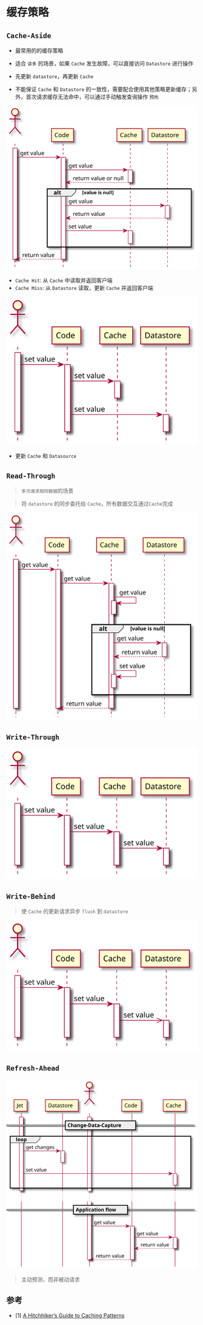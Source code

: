 # 缓存策略

## `Cache-Aside`

- 最常用的的缓存策略

- 适合 `读多` 的场景，如果 `Cache` 发生故障，可以直接访问 `Datastore` 进行操作

- 先更新 `datastore`，再更新 `Cache`

- 不能保证 `Cache` 和 `Datastore` 的一致性，需要配合使用其他策略更新缓存；另外，首次请求缓存无法命中，可以通过手动触发查询操作 `预热`

![](./img/cache-aside-read-1.svg)

- `Cache Hit`: 从 `Cache` 中读取并返回客户端
- `Cache Miss`: 从 `Datastore` 读取，更新 `Cache` 并返回客户端

![](./img/cache-aside-write-1.svg)

- 更新 `Cache` 和 `Datasource` 

## `Read-Through`

> `多次请求相同数据`的场景

> 将 `datastore` 的同步委托给 `Cache`，所有数据交互通过`Cache`完成

![](./img/read-through.svg)

## `Write-Through`

![](./img/write-through.svg)

## `Write-Behind`

> 使 `Cache` 的更新请求异步 `flush` 到 `datastore`

![](./img/write-behind.svg)

## `Refresh-Ahead`

![](./img/refresh-ahead.svg)

> 主动预测，而非被动请求

## 参考

- [1] [A Hitchhiker’s Guide to Caching Patterns](https://hazelcast.com/blog/a-hitchhikers-guide-to-caching-patterns/)
